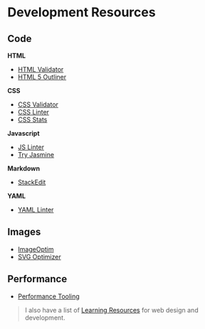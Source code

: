 Development Resources
=====================

Code
----

**HTML**

* [HTML Validator](https://validator.w3.org/)
* [HTML 5 Outliner](https://gsnedders.html5.org/outliner/)

**CSS**

* [CSS Validator](http://jigsaw.w3.org/css-validator/)
* [CSS Linter](http://csslint.net/)
* [CSS Stats](http://cssstats.com/)

**Javascript**

* [JS Linter](http://www.jslint.com/)
* [Try Jasmine](http://tryjasmine.com/)

**Markdown**

* [StackEdit](https://stackedit.io/editor)

**YAML**

* [YAML Linter](http://yaml-online-parser.appspot.com/)


Images
------

* [ImageOptim](https://imageoptim.com/)
* [SVG Optimizer](http://petercollingridge.appspot.com/svg_optimiser)

Performance
-----------

* [Performance Tooling](http://perf-tooling.today/)

> I also have a list of [Learning Resources](https://github.com/kaseybon/learning-resources) for web design and development.
